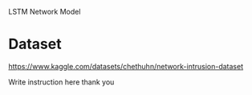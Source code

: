 LSTM Network Model

# Dataset
https://www.kaggle.com/datasets/chethuhn/network-intrusion-dataset

Write instruction here thank you
